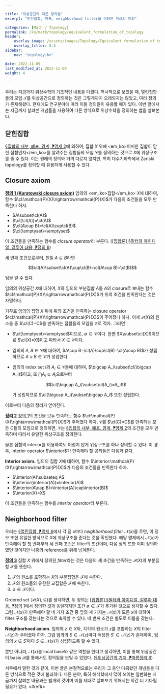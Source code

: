 ```yaml
---

title: "위상공간의 다른 정의들"
excerpt: "닫힌집합, 폐포, neighborhood filter를 이용한 위상의 정의"

categories: [Math / Topology]
permalink: /ko/math/topology/equivalent_formulation_of_topology
header:
    overlay_image: /assets/images/Topology/Equivalent_formulation_of_topology.png
    overlay_filter: 0.5
sidebar: 
    nav: "topology-ko"

date: 2022-11-09
last_modified_at: 2022-11-09
weight: 4

---
```


우리는 지금까지 위상수학의 기초적인 내용을 다뤘다. 역사적으로 보았을 때, 열린집합들의 모임 $\mathcal{T}$를 위상공간으로 정의하는 것은 그렇게까지 오래되지는 않았고, 여러 정의가 존재해왔다. 현재에도 연구분야에 따라 이들 정의들이 유용할 때가 있다. 이번 글에서는 지금까지 살펴본 개념들을 사용하여 다른 방식으로 위상수학을 정의하는 법을 살펴본다. 

## 닫힌집합

[§집합의 내부, 폐포, 경계, ⁋명제 2](/ko/math/topology/other_concepts#pp2)에 의하여, 집합 $X$ 위에 <em_ko>어떠한 집합이 닫힌 집합인지</em_ko>를 알려주는 집합들의 모임 $\mathcal{C}$를 정의하는 것으로 $X$에 위상구조를 줄 수 있다. 이는 원래의 정의와 거의 다르지 않지만, 특히 대수기하학에서 Zariski topology를 정의할 때 유용하게 사용할 수 있다.

## Closure axiom

<div class="definition" markdown="1">

<ins id="df1">**정의 1 (Kuratowski closure axiom)**</ins> 임의의 <em_ko>집합</em_ko> $X$에 대하여, 함수 $\cl:\mathcal{P}(X)\rightarrow\mathcal{P}(X)$가 다음의 조건들을 모두 만족한다 하자.

- $A\subset\cl(A)$
- $\cl(\cl(A))=\cl(A)$
- $\cl(A\cup B)=\cl(A)\cup\cl(B)$
- $\cl(\emptyset)=\emptyset$

이 조건들을 만족하는 함수를 *closure operator*라 부른다. ([\[집합론\] §필터와 아이디얼, 갈루아 대응, ⁋정의 8](/ko/math/set_theory/filter_and_ideal#df8))

</div>

세 번째 조건으로부터, 만일 $A\subseteq B$라면

$$\cl(A)\subset\cl(A)\cup\cl(B)=\cl(A\cup B)=\cl(B)$$

임을 알 수 있다. 

임의의 위상공간 $X$에 대하여, $X$의 임의의 부분집합 $A$를 $A$의 closure로 보내는 함수 $\cl:\mathcal{P}(X)\rightarrow\mathcal{P}(X)$가 위의 조건을 만족한다는 것은 자명하다. 

거꾸로 임의의 집합 $X$ 위에 위의 조건을 만족하는 closure operator $\cl:\mathcal{P}(X)\rightarrow\mathcal{P}(X)$이 주어졌다 하자. 이제 $\mathcal{P}(X)$의 원소들 중 $\cl(C)=C$를 만족하는 집합들의 모임을 $\mathcal{C}$로 적자. 그러면

- $\cl(\emptyset)=\emptyset$이므로, $\emptyset\in\mathcal{C}$이다. 한편 $X\subset\cl(X)$이므로 $\cl(X)=X$이고 따라서 $X\in\mathcal{C}$이다.
- 임의의 $A,B\in\mathcal{C}$에 대하여, $A\cup B=\cl(A)\cup\cl(B)=\cl(A\cup B)$가 성립하므로 $A\cup B\in\mathcal{C}$가 성립한다. 
- 임의의 index set $I$와 $A_i\in\mathcal{C}$들에 대하여, $\bigcap A_i\subset\cl(\bigcap A_i)$이고, 또 $\bigcap A_i\subseteq A_i$으로부터 

  $$\cl(\bigcap A_i)\subset\cl(A_i)=A_i$$

  가 성립하므로 $\cl(\bigcap A_i)\subset\bigcap A_i$ 또한 성립한다.

이로부터 다음의 정리가 얻어진다.

<div class="proposition" markdown="1">

<ins id="thm2">**정리 2**</ins> [정의 1](#df1)의 조건을 모두 만족하는 함수 $\cl:\mathcal{P}(X)\rightarrow\mathcal{P}(X)$가 주어졌다 하자. $\mathcal{C}$를 <phrase>$\cl(C)=C$를 만족하는 모든 $C$들의 모임</phrase>으로 정의하면, $\mathcal{C}$는 [§집합의 내부, 폐포, 경계, ⁋명제 2](/ko/math/topology/other_concepts#pp2)의 조건을 모두 만족하며 따라서 유일한 위상구조를 정의한다.

</div>

물론 집합의 interior를 이용하여도 어렵지 않게 위상구조를 하나 정의할 수 있다. 이 경우, interior operator $\interior$가 만족해야 할 공리들은 다음과 같다.

<div class="misc" markdown="1">

**Interior axiom.** 임의의 집합 $X$에 대하여, 함수 $\interior:\mathcal{P}(X)\rightarrow\mathcal{P}(X)$가 다음의 조건들을 만족한다 하자.

- $\interior(A)\subseteq A$
- $\interior(\interior(A))=\interior(A)$
- $\interior(A\cap B)=\interior(A)\cap\interior(B)$
- $\interior(X)=X$

이 조건들을 만족하는 함수를 *interior operator*라 부른다.

</div>

## Neighborhood filter

우리는 [§열린집합, ⁋명제 6](/ko/math/topology/open_sets#pp6)에서 각 점 $x$마다 *neighborhood filter* $\mathcal{N}(x)$를 주면, 이 정보 또한 유일한 방식으로 $X$에 위상구조를 준다는 것을 확인했다. 해당 명제에서 $\mathcal{N}(x)$가 만족해야 할 첫 번째부터 세 번째 조건은 filter의 조건이며, 다음 정의 또한 이미 정의하였던 것이지만 나중의 reference를 위해 남겨둔다.

<div class="definition" markdown="1">

<ins id="df3">**정의 3**</ins> 집합 $X$ 위에서 정의된 *filter*라는 것은 다음의 세 조건을 만족하는 $\mathcal{P}(X)$의 부분집합 $\mathcal{F}$를 뜻한다.

1. $\mathcal{F}$의 원소를 포함하는 $X$의 부분집합은 $\mathcal{F}$에 속한다.
2. $\mathcal{F}$의 원소들의 유한한 교집합은 $\mathcal{F}$에 속한다.
3. $\emptyset\not\in\mathcal{F}$이다.

</div>

Ordered set $(\mathcal{P}(X),\subseteq)$를 생각하면, 위 정의는 [\[집합론\] §필터와 아이디얼, 갈루아 대응, ⁋정의 1](/ko/math/set_theory/filter_and_ideal#df1)에서 정의한 것과 동일하지만 조건 $\emptyset\not\in\mathcal{F}$가 추가된 것으로 생각할 수 있다. 그럼 $\mathcal{N}(x)$가 만족해야 할 네 가지 조건 중 앞의 세 가지는 $\mathcal{N}(x)$가 모든 $x$에 대하여 filter 구조를 갖는다는 것으로 축약할 수 있다. 네 번째 조건은 별도로 이름을 갖는다.

<div class="misc" markdown="1">

**Neighborhood axiom.** 임의의 $z\in X$와, 각각의 원소가 $z$를 포함하는 $X$의 filter $\mathcal{N}(z)$가 주어졌다 하자. 그럼 임의의 $S\in\mathcal{N}(z)$마다 적당한 $S'\in\mathcal{N}(z)$가 존재하여, <phrase>임의의 $x\in S'$마다 $S\in\mathcal{N}(x)$</phrase>가 성립하도록 할 수 있다.

</div>

뿐만 아니라, $\mathcal{N}(x)$를 local base와 같은 역할을 한다고 생각하면, 이를 통해 위상공간이 basis $\mathcal{B}$를 통해서도 정의됨을 보일 수 있었다. ([§위상공간의 기저, ⁋따름정리 6](/ko/math/topology/topological_basis#crl6))

서두에서 말한 것과 같이, 이번 글은 본질적으로는 우리가 그 동안 다뤄왔던 개념들을 다른 방식으로 적은 것에 불과하다. 다른 분야, 특히 해석학에서 많이 쓰이는 일반화는 지금까지 살펴본 내용과는 별개의 것이며 이를 제대로 살펴보기 위해서는 약간 더 기다릴 필요가 있다. <#ref#>

